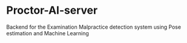 # Proctor-AI-server
Backend for the Examination Malpractice detection system using Pose estimation and Machine Learning
